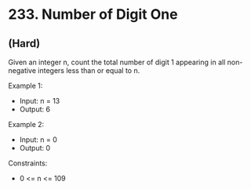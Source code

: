 # 233. Number of Digit One
## (Hard)

Given an integer n, count the total number of digit 1 appearing in all non-negative integers less than or equal to n.
<br>
 

Example 1:

- Input: n = 13
- Output: 6

Example 2:

- Input: n = 0
- Output: 0
 

Constraints:

- 0 <= n <= 109